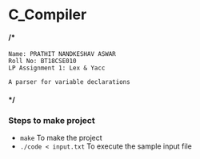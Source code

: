 # C_Compiler #

####  /*
    Name: PRATHIT NANDKESHAV ASWAR
    Roll No: BT18CSE010
    LP Assignment 1: Lex & Yacc
    
    A parser for variable declarations
####  */

### Steps to make project

- `make` To make the project
- `./code < input.txt` To execute the sample input file
